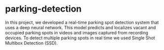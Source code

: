 # parking-detection
In this project, we developed a real-time parking spot detection system that uses a deep neural network. This model predicts and localizes vacant and occupied parking spots in videos and images captured from recording devices. To detect multiple parking spots in real time we used Single Shot Multibox Detection (SSD). 
